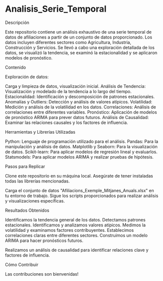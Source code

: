 # Analisis_Serie_Temporal
Descripción

Este repositorio contiene un análisis exhaustivo de una serie temporal de datos de afiliaciones a partir de un conjunto de datos proporcionado. Los datos incluyen diferentes sectores como Agricultura, Industria, Construcción y Servicios. Se llevó a cabo una exploración detallada de los datos, se visualizó la tendencia, se examinó la estacionalidad y se aplicaron modelos de pronóstico.

Contenido

Exploración de datos: 

Carga y limpieza de datos, visualización inicial.
Análisis de Tendencia: Visualización y modelado de la tendencia a lo largo del tiempo.
Estacionalidad: Identificación y descomposición de patrones estacionales.
Anomalías y Outliers: Detección y análisis de valores atípicos.
Volatilidad: Medición y análisis de la volatilidad en los datos.
Correlaciones: Análisis de correlaciones entre diferentes variables.
Pronóstico: Aplicación de modelos de pronóstico ARIMA para prever datos futuros.
Análisis de Causalidad: Examinar las relaciones causales y los factores de influencia.

Herramientas y Librerías Utilizadas

Python: Lenguaje de programación utilizado para el análisis.
Pandas: Para la manipulación y análisis de datos.
Matplotlib y Seaborn: Para la visualización de datos.
Scikit-learn: Para aplicar modelos de regresión lineal y evaluarlos.
Statsmodels: Para aplicar modelos ARIMA y realizar pruebas de hipótesis.

Pasos para Replicar

Clone este repositorio en su máquina local.
Asegúrate de tener instaladas todas las librerías mencionadas.

Carga el conjunto de datos "Afiliacions_Exemple_Mitjanes_Anuals.xlsx" en tu entorno de trabajo.
Sigue los scripts proporcionados para realizar análisis y visualizaciones específicas.

Resultados Obtenidos

Identificamos la tendencia general de los datos.
Detectamos patrones estacionales.
Identificamos y analizamos valores atípicos.
Medimos la volatilidad y examinamos factores contribuyentes.
Establecimos correlaciones claras entre diferentes sectores.
Construimos un modelo ARIMA para hacer pronósticos futuros.

Realizamos un análisis de causalidad para identificar relaciones clave y factores de influencia.

Cómo Contribuir

Las contribuciones son bienvenidas!


